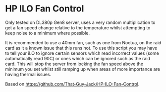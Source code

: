 # HP ILO Fan Control

Only tested on DL380p Gen8 server, uses a very random multiplication to get a fan speed change relative to the temperature whilst attempting to keep noise to a minimum where possible.

It is recommended to use a 40mm fan, such as one from Noctua, on the raid card as it a known issue that this runs hot. To use this script you may have to tell your iLO to ignore certain sensors which read incorrect values (some automatically read 90C) or ones which can be ignored such as the raid card. This will stop the server from locking the fan speed above the minimum you set whilst still ramping up when areas of more importance are having thermal issues.

Based on https://github.com/That-Guy-Jack/HP-ILO-Fan-Control.
